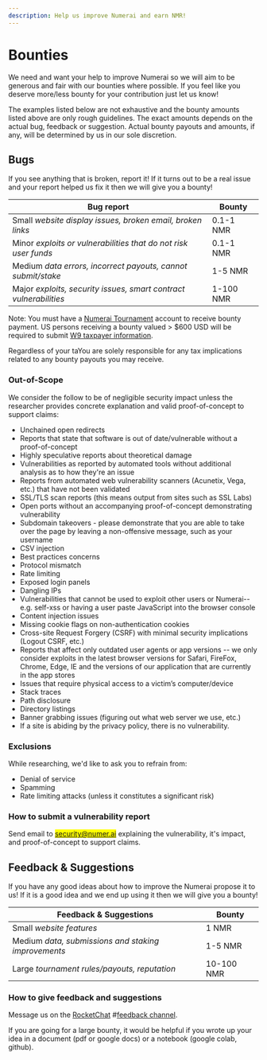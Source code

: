 ```yaml
---
description: Help us improve Numerai and earn NMR!
---
```


# Bounties

We need and want your help to improve Numerai so we will aim to be generous and fair with our bounties where possible. If you feel like you deserve more/less bounty for your contribution just let us know!

The examples listed below are not exhaustive and the bounty amounts listed above are only rough guidelines. The exact amounts depends on the actual bug, feedback or suggestion. Actual bounty payouts and amounts, if any, will be determined by us in our sole discretion.&#x20;

## Bugs

If you see anything that is broken, report it! If it turns out to be a real issue and your report helped us fix it then we will give you a bounty!

| Bug report                                                        | Bounty    |
| ----------------------------------------------------------------- | --------- |
| Small _website display issues, broken email, broken links_        | 0.1-1 NMR |
| Minor _exploits or vulnerabilities that do not risk user funds_   | 0.1-1 NMR |
| Medium _data errors, incorrect payouts, cannot submit/stake_      | 1-5 NMR   |
| Major _exploits, security issues, smart contract vulnerabilities_ | 1-100 NMR |

Note: You must have a [Numerai Tournament](https://numer.ai/tournament/) account to receive bounty payment. US persons receiving a bounty valued > $600 USD will be required to submit [W9 taxpayer information](../help/us-taxes.md).&#x20;

Regardless of your taYou are solely responsible for any tax implications related to any bounty payouts you may receive.

### **Out-of-Scope**

We consider the follow to be of negligible security impact unless the researcher provides concrete explanation and valid proof-of-concept to support claims:

* Unchained open redirects
* Reports that state that software is out of date/vulnerable without a proof-of-concept
* Highly speculative reports about theoretical damage
* Vulnerabilities as reported by automated tools without additional analysis as to how they're an issue
* Reports from automated web vulnerability scanners (Acunetix, Vega, etc.) that have not been validated
* SSL/TLS scan reports (this means output from sites such as SSL Labs)
* Open ports without an accompanying proof-of-concept demonstrating vulnerability
* Subdomain takeovers - please demonstrate that you are able to take over the page by leaving a non-offensive message, such as your username
* CSV injection
* Best practices concerns
* Protocol mismatch
* Rate limiting
* Exposed login panels
* Dangling IPs
* Vulnerabilities that cannot be used to exploit other users or Numerai-- e.g. self-xss or having a user paste JavaScript into the browser console
* Content injection issues
* Missing cookie flags on non-authentication cookies
* Cross-site Request Forgery (CSRF) with minimal security implications (Logout CSRF, etc.)
* Reports that affect only outdated user agents or app versions -- we only consider exploits in the latest browser versions for Safari, FireFox, Chrome, Edge, IE and the versions of our application that are currently in the app stores
* Issues that require physical access to a victim’s computer/device
* Stack traces
* Path disclosure
* Directory listings
* Banner grabbing issues (figuring out what web server we use, etc.)
* If a site is abiding by the privacy policy, there is no vulnerability.

### Exclusions

While researching, we'd like to ask you to refrain from:

* Denial of service
* Spamming
* Rate limiting attacks (unless it constitutes a significant risk)

### How to submit a vulnerability report

Send email to <mark style="color:blue;">security@numer.ai</mark> explaining the vulnerability, it's impact, and proof-of-concept to support claims.

## Feedback & Suggestions

If you have any good ideas about how to improve the Numerai propose it to us! If it is a good idea and we end up using it then we will give you a bounty!

| Feedback & Suggestions                              | Bounty     |
| --------------------------------------------------- | ---------- |
| Small _website features_                            | 1 NMR      |
| Medium _data, submissions and staking improvements_ | 1-5 NMR    |
| Large _tournament rules/payouts, reputation_        | 10-100 NMR |

### How to give feedback and suggestions

Message us on the [RocketChat](https://community.numer.ai) #[feedback channel](https://community.numer.ai/channel/feedback).

If you are going for a large bounty, it would be helpful if you wrote up your idea in a document (pdf or google docs) or a notebook (google colab, github).
